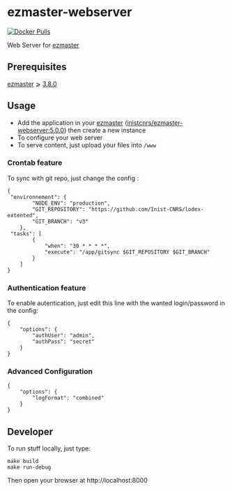 # ezmaster-webserver

[![Docker Pulls](https://img.shields.io/docker/pulls/inistcnrs/ezmaster-webserver.svg)](https://registry.hub.docker.com/u/inistcnrs/ezmaster-webserver/)

Web Server for [ezmaster](https://github.com/Inist-CNRS/ezmaster)

## Prerequisites 

[ezmaster](https://github.com/Inist-CNRS/ezmaster) ⩾ [3.8.0](https://github.com/Inist-CNRS/ezmaster#ezmaster-380)

## Usage

- Add the application in your [ezmaster](https://github.com/Inist-CNRS/ezmaster) ([inistcnrs/ezmaster-webserver:5.0.0](https://hub.docker.com/r/inistcnrs/ezmaster-webserver/tags/)) then create a new instance
- To configure your web server
- To serve content, just upload your files into `/www`




### Crontab feature

To sync with git repo, just change the config :

```
{
 "environnement": {
        "NODE_ENV": "production",
        "GIT_REPOSITORY": "https://github.com/Inist-CNRS/lodex-extented",
        "GIT_BRANCH": "v3"
    },
 "tasks": [
        {
            "when": "30 * * * *",
            "execute": "/app/gitsync $GIT_REPOSITORY $GIT_BRANCH"
        }
    ]
}
```

### Authentication feature

To enable autentication, just edit this line with the wanted login/password in the config:

```
{
    "options": {
        "authUser": "admin",
        "authPass": "secret"
    }
}
```

### Advanced Configuration

```
{
    "options": {
        "logFormat": "combined"
    }
}
```


## Developer

To run stuff locally, just type:

```
make build
make run-debug
```

Then open your browser at http://localhost:8000
